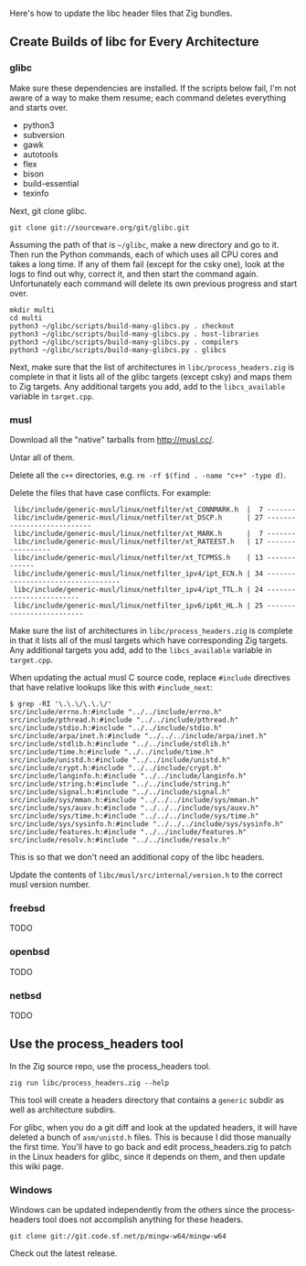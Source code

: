 Here's how to update the libc header files that Zig bundles.

## Create Builds of libc for Every Architecture

### glibc

Make sure these dependencies are installed. If the scripts below fail, I'm not aware of a way to make them resume; each command deletes everything and starts over.

 * python3
 * subversion
 * gawk
 * autotools
 * flex
 * bison
 * build-essential
 * texinfo

Next, git clone glibc.

```
git clone git://sourceware.org/git/glibc.git
```

Assuming the path of that is `~/glibc`, make a new directory and go to it. Then run the Python commands, each of which uses all CPU cores and takes a long time. If any of them fail (except for the csky one), look at the logs to find out why, correct it, and then start the command again. Unfortunately each command will delete its own previous progress and start over.

```
mkdir multi
cd multi
python3 ~/glibc/scripts/build-many-glibcs.py . checkout
python3 ~/glibc/scripts/build-many-glibcs.py . host-libraries
python3 ~/glibc/scripts/build-many-glibcs.py . compilers
python3 ~/glibc/scripts/build-many-glibcs.py . glibcs
```

Next, make sure that the list of architectures in `libc/process_headers.zig` is complete in that it lists all of the glibc targets (except csky) and maps them to Zig targets. Any additional targets you add, add to the `libcs_available` variable in `target.cpp`.

### musl

Download all the "native" tarballs from http://musl.cc/.

Untar all of them.

Delete all the `c++` directories, e.g. `rm -rf $(find . -name "c++" -type d)`.

Delete the files that have case conflicts. For example:

```
 libc/include/generic-musl/linux/netfilter/xt_CONNMARK.h  |  7 -------
 libc/include/generic-musl/linux/netfilter/xt_DSCP.h      | 27 ---------------------------
 libc/include/generic-musl/linux/netfilter/xt_MARK.h      |  7 -------
 libc/include/generic-musl/linux/netfilter/xt_RATEEST.h   | 17 -----------------
 libc/include/generic-musl/linux/netfilter/xt_TCPMSS.h    | 13 -------------
 libc/include/generic-musl/linux/netfilter_ipv4/ipt_ECN.h | 34 ----------------------------------
 libc/include/generic-musl/linux/netfilter_ipv4/ipt_TTL.h | 24 ------------------------
 libc/include/generic-musl/linux/netfilter_ipv6/ip6t_HL.h | 25 -------------------------
```

Make sure the list of architectures in `libc/process_headers.zig` is complete in that it lists all of the musl targets which have corresponding Zig targets. Any additional targets you add, add to the `libcs_available` variable in `target.cpp`.

When updating the actual musl C source code, replace `#include` directives that have relative lookups like this with `#include_next`:

```
$ grep -RI '\.\.\/\.\.\/'
src/include/errno.h:#include "../../include/errno.h"
src/include/pthread.h:#include "../../include/pthread.h"
src/include/stdio.h:#include "../../include/stdio.h"
src/include/arpa/inet.h:#include "../../../include/arpa/inet.h"
src/include/stdlib.h:#include "../../include/stdlib.h"
src/include/time.h:#include "../../include/time.h"
src/include/unistd.h:#include "../../include/unistd.h"
src/include/crypt.h:#include "../../include/crypt.h"
src/include/langinfo.h:#include "../../include/langinfo.h"
src/include/string.h:#include "../../include/string.h"
src/include/signal.h:#include "../../include/signal.h"
src/include/sys/mman.h:#include "../../../include/sys/mman.h"
src/include/sys/auxv.h:#include "../../../include/sys/auxv.h"
src/include/sys/time.h:#include "../../../include/sys/time.h"
src/include/sys/sysinfo.h:#include "../../../include/sys/sysinfo.h"
src/include/features.h:#include "../../include/features.h"
src/include/resolv.h:#include "../../include/resolv.h"
```

This is so that we don't need an additional copy of the libc headers.

Update the contents of `libc/musl/src/internal/version.h` to the correct musl version number.

### freebsd

TODO

### openbsd

TODO

### netbsd

TODO

## Use the process_headers tool

In the Zig source repo, use the process_headers tool.

```
zig run libc/process_headers.zig --help
```

This tool will create a headers directory that contains a `generic` subdir as well as architecture subdirs.

For glibc, when you do a git diff and look at the updated headers, it will have deleted a bunch of `asm/unistd.h` files. This is because I did those manually the first time. You'll have to go back and edit process_headers.zig to patch in the Linux headers for glibc, since it depends on them, and then update this wiki page.

### Windows

Windows can be updated independently from the others since the process-headers tool does not accomplish anything for these headers.

```
git clone git://git.code.sf.net/p/mingw-w64/mingw-w64
```

Check out the latest release.

